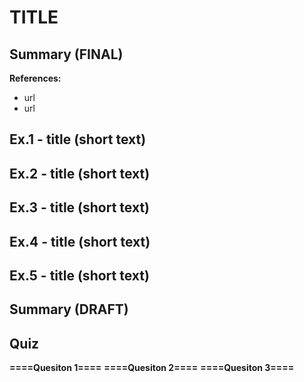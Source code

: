 # TITLE

## Summary (FINAL)

**References:**

- url
- url

## Ex.1 - title (short text)

## Ex.2 - title (short text)

## Ex.3 - title (short text)

## Ex.4 - title (short text)

## Ex.5 - title (short text)

## Summary (DRAFT)

## Quiz

**====Quesiton 1====**
**====Quesiton 2====**
**====Quesiton 3====**
